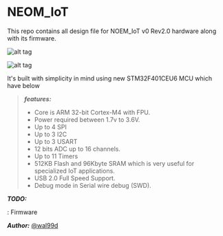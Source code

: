 NEOM_IoT
=======
This repo contains all design file for NOEM_IoT v0 Rev2.0 hardware along with its firmware. 

![alt tag](http://image.ibb.co/heG74m/Screen_Shot_2017_12_25_at_5_53_08_PM.png)

![alt tag](http://image.ibb.co/iXYtc6/Screen_Shot_2017_12_25_at_5_53_39_PM.png)


It's built with simplicity in mind using new STM32F401CEU6 MCU which have below 
> ***features:***
> - Core is ARM 32-bit Cortex-M4 with FPU.
> - Power required between 1.7v to 3.6V.
> - Up to 4 SPI
> - Up to 3 I2C
> - Up to 3 USART
> - 12 bits ADC up to 16 channels.
> - Up to 11 Timers
> - 512KB Flash and 96Kbyte SRAM which is very useful for specialized IoT applications.
> - USB 2.0 Full Speed Support.
> - Debug mode in Serial wire debug (SWD).

***TODO:***

: Firmware

***Author:***
[@wal99d](https://twitter.com/wal99d)
